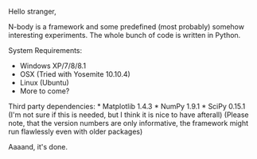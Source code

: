 Hello stranger,

N-body is a framework and some predefined (most probably) somehow interesting experiments. The whole bunch of code is written in Python.

System Requirements:
   * Windows XP/7/8/8.1
   * OSX (Tried with Yosemite 10.10.4)
   * Linux (Ubuntu)
   * More to come?

Third party dependencies:
    * Matplotlib 1.4.3
    * NumPy 1.9.1
    * SciPy 0.15.1 (I'm not sure if this is needed, but I think it is nice to have afterall)
(Please note, that the version numbers are only informative, the framework might run flawlessly even with older packages)

Aaaand, it's done.

